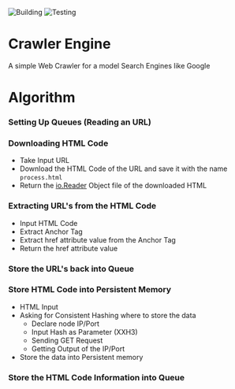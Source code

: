 ![Building](https://img.shields.io/github/actions/workflow/status/BiltuDas1/crawler-engine/go-build.yml?label=Build&logo=textpattern&style=flat-square&logoColor=white)
![Testing](https://img.shields.io/github/actions/workflow/status/BiltuDas1/crawler-engine/go-test.yml?label=Test&logo=speedtest&style=flat-square&logoColor=white)

# Crawler Engine

A simple Web Crawler for a model Search Engines like Google

# Algorithm

### Setting Up Queues (Reading an URL)

### Downloading HTML Code

- Take Input URL
- Download the HTML Code of the URL and save it with the name `process.html`
- Return the [io.Reader](https://pkg.go.dev/io#Reader) Object file of the downloaded HTML

### Extracting URL's from the HTML Code

- Input HTML Code
- Extract Anchor Tag
- Extract href attribute value from the Anchor Tag
- Return the href attribute value

### Store the URL's back into Queue

### Store HTML Code into Persistent Memory

- HTML Input
- Asking for Consistent Hashing where to store the data
  - Declare node IP/Port
  - Input Hash as Parameter (XXH3)
  - Sending GET Request
  - Getting Output of the IP/Port
- Store the data into Persistent memory

### Store the HTML Code Information into Queue
